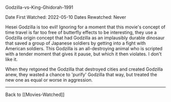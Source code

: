 Godzilla-vs-King-Ghidorah-1991

Date First Watched:  2022-05-10
Dates Rewatched:  Never

Hesei Godzilla is too evil!  Ignoring for a moment that this movie's concept of time travel is far too free of butterfly effects to be interesting, they use a Godzilla origin concept that had Godzilla as an implausibly durable dinosaur that saved a group of Japanese soldiers by getting into a fight with American soldiers.  This Godzilla is an all-destroying animal who is scripted with a tender moment that gives it pause, but which it then violates.  I don't like it.

When they retgoned the Godzilla that destroyed cities and created Godzilla anew, they wasted a chance to 'purify' Godzilla that way, but treated the new one as equal or worse in aggression.

---
Back to [[Movies-Watched]]